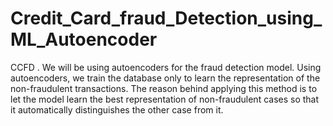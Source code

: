 # Credit_Card_fraud_Detection_using_ML_Autoencoder
 CCFD . We will be using autoencoders for the fraud detection model. Using autoencoders, we train the database only to learn the representation of the non-fraudulent transactions.  The reason behind applying this method is to let the model learn the best representation of non-fraudulent cases so that it automatically distinguishes the other case from it.

